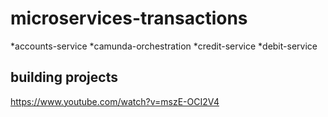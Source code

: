 # microservices-transactions

  *accounts-service
  *camunda-orchestration
  *credit-service
  *debit-service


## building projects
https://www.youtube.com/watch?v=mszE-OCI2V4
